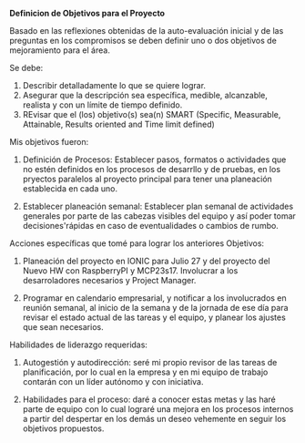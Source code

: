 **Definicion de Objetivos para el Proyecto**

Basado en las reflexiones obtenidas de la auto-evaluación inicial y de las preguntas en los compromisos se deben definir uno o dos objetivos de mejoramiento para el área.

Se debe:
1. Describir detalladamente lo que se quiere lograr.
2. Asegurar que la descripción sea específica, medible, alcanzable, realista y con un límite de tiempo definido.
3. REvisar que el (los) objetivo(s) sea(n) SMART (Specific, Measurable, Attainable, Results oriented and Time limit defined)

Mis objetivos fueron:

1. Definición de Procesos: Establecer pasos, formatos o actividades que no estén definidos en los procesos de desarrllo y de pruebas, en los pryectos paralelos al proyecto principal para tener una planeación establecida en cada uno.

2. Establecer planeación semanal: Establecer plan semanal de actividades generales por parte de las cabezas visibles del equipo y así poder tomar decisiones'rápidas en caso de eventualidades o cambios de rumbo.

Acciones específicas que tomé para lograr los anteriores Objetivos:

1. Planeación del proyecto en IONIC para Julio 27 y del proyecto del Nuevo HW con RaspberryPI y MCP23s17.  Involucrar a los desarroladores necesarios y Project Manager.

2. Programar en calendario empresarial, y notificar a los involucrados en reunión semanal, al inicio de la semana y de la jornada de ese día para revisar el estado actual de las tareas y el equipo, y planear los ajustes que sean necesarios.

Habilidades de liderazgo requeridas:

1. Autogestión y autodirección: seré mi propio revisor de las tareas de planificación, por lo cual en la empresa y en mi equipo de trabajo contarán con un líder autónomo y con iniciativa.

2. Habilidades para el proceso: daré a conocer estas metas y las haré parte de equipo con lo cual lograré una mejora en los procesos internos a partir del despertar en los demás un deseo vehemente en seguir los objetivos propuestos.